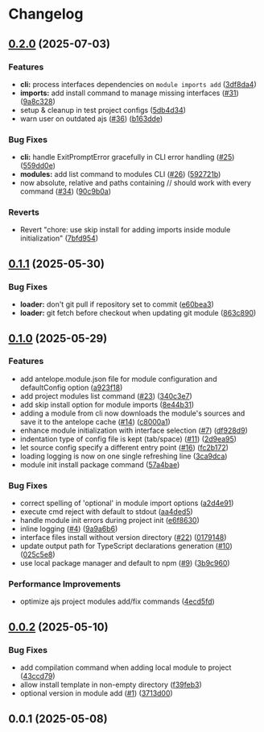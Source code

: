 # Changelog

## [0.2.0](https://github.com/AntelopeJS/antelopejs/compare/v0.1.1...v0.2.0) (2025-07-03)

### Features

* **cli:** process interfaces dependencies on `module imports add` ([3df8da4](https://github.com/AntelopeJS/antelopejs/commit/3df8da4eb1681cb84e71f944d27c7ed06c9360fc))
* **imports:** add install command to manage missing interfaces ([#31](https://github.com/AntelopeJS/antelopejs/issues/31)) ([9a8c328](https://github.com/AntelopeJS/antelopejs/commit/9a8c328d7485926f2d68d65f4e6cb1836f75658c))
* setup & cleanup in test project configs ([5db4d34](https://github.com/AntelopeJS/antelopejs/commit/5db4d34800d687c1763bc5fc9b2fd8e1f7aa8a68))
* warn user on outdated ajs ([#36](https://github.com/AntelopeJS/antelopejs/issues/36)) ([b163dde](https://github.com/AntelopeJS/antelopejs/commit/b163dde67b464443c0a270f6fa22211d68db2610))

### Bug Fixes

* **cli:** handle ExitPromptError gracefully in CLI error handling ([#25](https://github.com/AntelopeJS/antelopejs/issues/25)) ([559dd0e](https://github.com/AntelopeJS/antelopejs/commit/559dd0ed72c2fc2405aa2b83a4ed9cd29ba952a9))
* **modules:** add list command to modules CLI ([#26](https://github.com/AntelopeJS/antelopejs/issues/26)) ([592721b](https://github.com/AntelopeJS/antelopejs/commit/592721b0de65bc52a43903d38aa9c6113d110aa1))
* now absolute, relative and paths containing // should work with every command ([#34](https://github.com/AntelopeJS/antelopejs/issues/34)) ([90c9b0a](https://github.com/AntelopeJS/antelopejs/commit/90c9b0a239e40a970a9b75c0aaa1f9acb455b8fb))

### Reverts

* Revert "chore: use skip install for adding imports inside module initialization" ([7bfd954](https://github.com/AntelopeJS/antelopejs/commit/7bfd954cefb5cc41dd8bfcb1de1036e900856b77))

## [0.1.1](https://github.com/AntelopeJS/antelopejs/compare/v0.1.0...v0.1.1) (2025-05-30)

### Bug Fixes

* **loader:** don't git pull if repository set to commit ([e60bea3](https://github.com/AntelopeJS/antelopejs/commit/e60bea30f4db82e38213176a44072d5c216de4cd))
* **loader:** git fetch before checkout when updating git module ([863c890](https://github.com/AntelopeJS/antelopejs/commit/863c8902fcd2bde9d4d416d43a3494f995f2c815))

## [0.1.0](https://github.com/AntelopeJS/antelopejs/compare/v0.0.2...v0.1.0) (2025-05-29)

### Features

* add antelope.module.json file for module configuration and defaultConfig option ([a923f18](https://github.com/AntelopeJS/antelopejs/commit/a923f18d3a8ab960362b59448f1427b95b1977ea))
* add project modules list command ([#23](https://github.com/AntelopeJS/antelopejs/issues/23)) ([340c3e7](https://github.com/AntelopeJS/antelopejs/commit/340c3e7169f2c66432a43ed6da274c6bc5989962))
* add skip install option for module imports ([8e44b31](https://github.com/AntelopeJS/antelopejs/commit/8e44b3188ba8faeee7610858346acd6a95706ccf))
* adding a module from cli now downloads the module's sources and save it to the antelope cache ([#14](https://github.com/AntelopeJS/antelopejs/issues/14)) ([c8000a1](https://github.com/AntelopeJS/antelopejs/commit/c8000a12bf50763da5a0a77fd6a51a9b532e20d3))
* enhance module initialization with interface selection ([#7](https://github.com/AntelopeJS/antelopejs/issues/7)) ([df928d9](https://github.com/AntelopeJS/antelopejs/commit/df928d966ef4b3efb0c77dc0719c07b75202cad8))
* indentation type of config file is kept (tab/space) ([#11](https://github.com/AntelopeJS/antelopejs/issues/11)) ([2d9ea95](https://github.com/AntelopeJS/antelopejs/commit/2d9ea95df39a3b722191313a62303d0658abbd18))
* let source config specify a different entry point ([#16](https://github.com/AntelopeJS/antelopejs/issues/16)) ([fc2b172](https://github.com/AntelopeJS/antelopejs/commit/fc2b172282b01d8107b2c08b8f773646561c4e71))
* loading logging is now on one single refreshing line ([3ca9dca](https://github.com/AntelopeJS/antelopejs/commit/3ca9dcae3a80fa15d9aa583067d1db5cd2b65e8d))
* module init install package command ([57a4bae](https://github.com/AntelopeJS/antelopejs/commit/57a4baed9b5f73295261142f82c8fd2a259ea21a))

### Bug Fixes

* correct spelling of 'optional' in module import options ([a2d4e91](https://github.com/AntelopeJS/antelopejs/commit/a2d4e917e3c6e433d86f88ce2f3785e875dcbbeb))
* execute cmd reject with default to stdout ([aa4ded5](https://github.com/AntelopeJS/antelopejs/commit/aa4ded5c720a6e44693c73749617a6603e608114))
* handle module init errors during project init ([e6f8630](https://github.com/AntelopeJS/antelopejs/commit/e6f86309598f56110c70e9fd0fc29bf6b6366e81))
* inline logging ([#4](https://github.com/AntelopeJS/antelopejs/issues/4)) ([9a9a6b6](https://github.com/AntelopeJS/antelopejs/commit/9a9a6b6e39417dfc9c0b426e9050d1e46cdb241c))
* interface files install without version directory ([#22](https://github.com/AntelopeJS/antelopejs/issues/22)) ([0179148](https://github.com/AntelopeJS/antelopejs/commit/0179148b6333ed7d4097b3002557c9d182afdbc8))
* update output path for TypeScript declarations generation ([#10](https://github.com/AntelopeJS/antelopejs/issues/10)) ([025c5e8](https://github.com/AntelopeJS/antelopejs/commit/025c5e888081a91c9ff48087fef6e76ab3b2d213))
* use local package manager and default to npm ([#9](https://github.com/AntelopeJS/antelopejs/issues/9)) ([3b9c960](https://github.com/AntelopeJS/antelopejs/commit/3b9c960b6e447db31bec12513c37d58e468a911a))

### Performance Improvements

* optimize ajs project modules add/fix commands ([4ecd5fd](https://github.com/AntelopeJS/antelopejs/commit/4ecd5fdbf0daa60b793e3e03c8d155dec5907186))

## [0.0.2](https://github.com/AntelopeJS/antelopejs/compare/v0.0.1...v0.0.2) (2025-05-10)

### Bug Fixes

* add compilation command when adding local module to project ([43ccd79](https://github.com/AntelopeJS/antelopejs/commit/43ccd79348289a82492f5faf912e4537aed8e274))
* allow install template in non-empty directory ([f39feb3](https://github.com/AntelopeJS/antelopejs/commit/f39feb3f6babf9a52def52c2cd06f02d4fb88427))
* optional version in module add ([#1](https://github.com/AntelopeJS/antelopejs/issues/1)) ([3713d00](https://github.com/AntelopeJS/antelopejs/commit/3713d003eac0a549b7542d077a89cbf335570c8b))

## 0.0.1 (2025-05-08)
